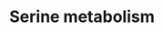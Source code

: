 ---
annotations:
- id: DOID:655
  parent: genetic disease
  type: Disease Ontology
  value: inherited metabolic disorder
- id: DOID:0050724
  parent: genetic disease
  type: Disease Ontology
  value: PSPH deficiency
- id: DOID:0050723
  parent: genetic disease
  type: Disease Ontology
  value: PSAT deficiency
- id: PW:0001084
  parent: classic metabolic pathway
  type: Pathway Ontology
  value: serine metabolic pathway
- id: DOID:0050722
  parent: genetic disease
  type: Disease Ontology
  value: PHGDH deficiency
authors:
- Akutmon
- DeSl
- Khanspers
- Yasminomar
- Egonw
- Eweitz
- Fehrhart
- Finterly
citedin:
- link: 10.1038/s41598-023-33585-2
  title: Bioinformatics analysis of the pathogenic link between Epstein-Barr virus
    infection, systemic lupus erythematosus and diffuse large B cell lymphoma (2023)
communities:
- IEM
- Lipids
- ONTOX
- RareDiseases
description: This pathway shows disorders related to serine metabolism. Disorders
  resulting from an enzyme defect are highlighted in pink. This pathway was inspired
  by Chapter 5 (ed. 4) from the book of Blau (ISBN 3642403360 (978-3642403361)), Fig.
  5.2.
last-edited: 2025-07-01
ndex: null
organisms:
- Homo sapiens
redirect_from:
- /index.php/Pathway:WP4688
- /instance/WP4688
- /instance/WP4688_r139704
revision: r139704
schema-jsonld:
- '@context': https://schema.org/
  '@id': https://wikipathways.github.io/pathways/WP4688.html
  '@type': Dataset
  creator:
    '@type': Organization
    name: WikiPathways
  description: This pathway shows disorders related to serine metabolism. Disorders
    resulting from an enzyme defect are highlighted in pink. This pathway was inspired
    by Chapter 5 (ed. 4) from the book of Blau (ISBN 3642403360 (978-3642403361)),
    Fig. 5.2.
  keywords:
  - (2R)-3-phosphoglycerate
  - 2-Ketoglutarate
  - 3-Phosphohydroxypyruvate
  - 3-Phosphoserine
  - D-Glyceraldehyde 3-phosphate
  - D-serine
  - DHF
  - DHFR
  - Glycine
  - H+
  - H₂O
  - L-serine
  - Methylene-THF
  - Mg2+
  - NAD+
  - NADH
  - PHGDH
  - PLP
  - PSAT1
  - PSPH
  - Phosphatidylserine
  - Pi
  - SHMT1
  - SHMT2
  - SR
  - THF
  - TYMS
  - ceramides
  - dTMP
  - dUMP
  - glucose
  - glutamate
  - pyruvate
  - sphingolipids
  license: CC0
  name: Serine metabolism
seo: CreativeWork
title: Serine metabolism
wpid: WP4688
---